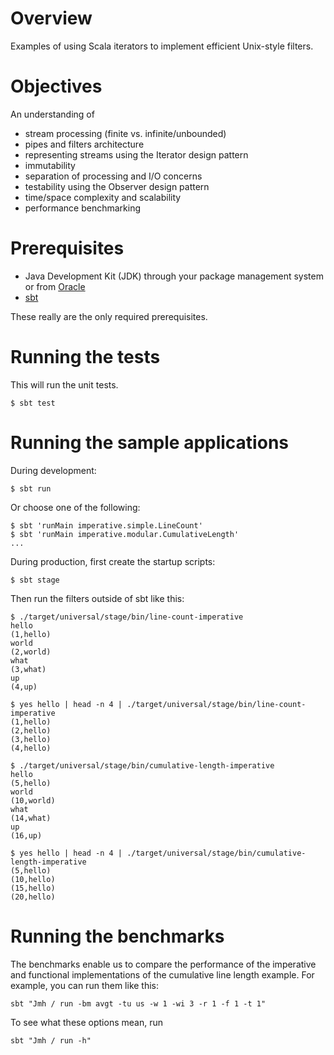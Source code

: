 # Overview

Examples of using Scala iterators to implement efficient Unix-style filters.

# Objectives

An understanding of

- stream processing (finite vs. infinite/unbounded)
- pipes and filters architecture
- representing streams using the Iterator design pattern
- immutability
- separation of processing and I/O concerns
- testability using the Observer design pattern
- time/space complexity and scalability
- performance benchmarking

# Prerequisites

- Java Development Kit (JDK) through your package management system or from [Oracle](http://www.oracle.com/technetwork/java/javase/downloads)
- [sbt](http://www.scala-sbt.org/)

These really are the only required prerequisites.

# Running the tests

This will run the unit tests.

    $ sbt test

# Running the sample applications

During development:

    $ sbt run

Or choose one of the following:

    $ sbt 'runMain imperative.simple.LineCount'
    $ sbt 'runMain imperative.modular.CumulativeLength'
    ...

During production, first create the startup scripts:

    $ sbt stage

Then run the filters outside of sbt like this:

    $ ./target/universal/stage/bin/line-count-imperative
    hello
    (1,hello)
    world
    (2,world)
    what
    (3,what)
    up
    (4,up)

    $ yes hello | head -n 4 | ./target/universal/stage/bin/line-count-imperative
    (1,hello)
    (2,hello)
    (3,hello)
    (4,hello)

    $ ./target/universal/stage/bin/cumulative-length-imperative
    hello
    (5,hello)
    world
    (10,world)
    what
    (14,what)
    up
    (16,up)

    $ yes hello | head -n 4 | ./target/universal/stage/bin/cumulative-length-imperative
    (5,hello)
    (10,hello)
    (15,hello)
    (20,hello)

# Running the benchmarks

The benchmarks enable us to compare the performance of the imperative and functional implementations
of the cumulative line length example. For example, you can run them like this:

    sbt "Jmh / run -bm avgt -tu us -w 1 -wi 3 -r 1 -f 1 -t 1"

To see what these options mean, run

    sbt "Jmh / run -h"
